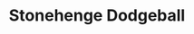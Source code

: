 ---
title:          "Stonehenge Dodgeball"
event:          "02"
type:           "Action"
url:            "https://jonnytbone.itch.io/stonehenge-dodgeball-"
platforms:      ["Windows"]
team:           ["Jonathan Thompson"]
social:         [""]
need-title:     false
screenshots:    [ ["/content/img/event/02/screenshots-small/stonehenge-000.jpg", "/content/img/event/02/screenshots/stonehenge-000.jpg"],
                ["/content/img/event/02/screenshots-small/stonehenge-001.jpg", "/content/img/event/02/screenshots/stonehenge-001.jpg"],
                ["/content/img/event/02/screenshots-small/stonehenge-002.jpg", "/content/img/event/02/screenshots/stonehenge-002.jpg"] ]
videos:         [ "https://www.youtube.com/watch?v=D9ZC6hPuULY" ]
---
